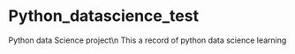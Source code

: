 # Python_datascience_test
Python data Science project\n
This a record of python data science learning

